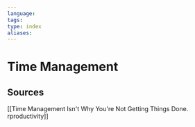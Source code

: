```yaml
---
language: 
tags: 
type: index
aliases:
---
```

# Time Management

## Sources
[[Time Management Isn't Why You're Not Getting Things Done.  rproductivity]]